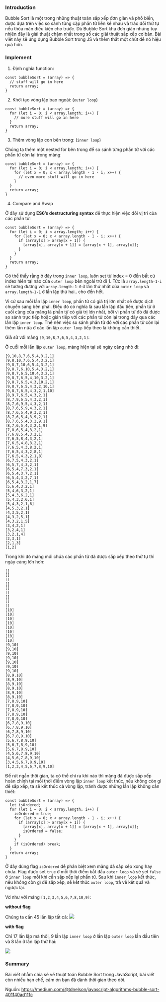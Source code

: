 ### Introduction
Bubble Sort là một trong những thuật toán sắp xếp đơn giản và phổ biến, được dựa trên việc so sánh từng cặp phần tử liền kề nhau và tráo đổi thứ tự nếu thỏa mãn điều kiện cho trước. Dù Bubble Sort khá đơn giản nhưng tuy nhiên đây là giải thuật chậm nhất trong số các giải thuật sắp xếp cơ bản. Bài viết này sẽ ứng dụng Bubble Sort trong JS và thêm thắt một chút để nó hiệu quả hơn.
### Implement
1. Định nghĩa function:
```
const bubbleSort = (array) => {
  // stuff will go in here
  return array;
}
```
2. Khởi tạo vòng lặp bao ngoài: (`outer loop`)
```
const bubbleSort = (array) => {
  for (let i = 0; i < array.length; i++) {
    // more stuff will go in here  
  }
  return array;
}
```
3. Thêm vòng lặp con bên trong: (`inner loop`)

Chúng ta thêm một nested for bên trong để so sánh từng phần tử với các phần tử còn lại trong mảng:
```
const bubbleSort = (array) => {
  for (let i = 0; i < array.length; i++) {
    for (let x = 0; x < array.length - 1 - i; x++) {
      // even more stuff will go in here
    }
  }
  return array;
}
```
4. Compare and Swap

Ở đây sử dụng **ES6’s destructuring syntax** để thực hiện việc đổi vị trí của các phần tử:
```
const bubbleSort = (array) => {
  for (let i = 0; i < array.length; i++) {
    for (let x = 0; x < array.length - 1 - i; x++) {
      if (array[x] > array[x + 1]) {
        [array[x], array[x + 1]] = [array[x + 1], array[x]];
      }
    }
  }
  return array;
}
```
Có thể thấy rằng ở đây trong `inner loop`, luôn set từ index = 0 đến bất cứ index hiên tại nào của `outer loop` bên ngoài trừ đi 1. Tức là `array.length-1-i` sẽ tương đương với `array.length-1-0` ở lần thứ nhất của `outer loop` và `array.length-1-1` ở lần lặp thứ hai.. cho đến hết.

Vì cứ sau mỗi lần lặp `inner loop`, phần tử có giá trị lớn nhất sẽ được dịch chuyển sang bên phải. Điều đó có nghĩa là sau lần lặp đầu tiên,  phần tử ở cuối cùng của mảng là phần tử có giá trị lớn nhất, bởi vì phần tử đó đã được so sánh trực tiếp hoặc gián tiếp với các phần tử còn lại trong dãy qua các lần lặp `inner loop`.  Thế nên việc so sánh phần tử đó với các phần tử còn lại thêm lần nữa ở các lần lặp `outer loop` tiếp theo là không cần thiết.

Giả sử với mảng `[9,10,8,7,6,5,4,3,2,1]`:

Ở cuối mỗi lần lặp `outer loop`, mảng hiện tại sẽ ngày càng nhỏ đi:

```
[9,10,8,7,6,5,4,3,2,1]
[9,8,10,7,6,5,4,3,2,1]
[9,8,7,10,6,5,4,3,2,1]
[9,8,7,6,10,5,4,3,2,1]
[9,8,7,6,5,10,4,3,2,1]
[9,8,7,6,5,4,10,3,2,1]
[9,8,7,6,5,4,3,10,2,1]
[9,8,7,6,5,4,3,2,10,1]
[9,8,7,6,5,4,3,2,1,10]
[8,9,7,6,5,4,3,2,1]
[8,7,9,6,5,4,3,2,1]
[8,7,6,9,5,4,3,2,1]
[8,7,6,5,9,4,3,2,1]
[8,7,6,5,4,9,3,2,1]
[8,7,6,5,4,3,9,2,1]
[8,7,6,5,4,3,2,9,1]
[8,7,6,5,4,3,2,1,9]
[7,8,6,5,4,3,2,1]
[7,6,8,5,4,3,2,1]
[7,6,5,8,4,3,2,1]
[7,6,5,4,8,3,2,1]
[7,6,5,4,3,8,2,1]
[7,6,5,4,3,2,8,1]
[7,6,5,4,3,2,1,8]
[6,7,5,4,3,2,1]
[6,5,7,4,3,2,1]
[6,5,4,7,3,2,1]
[6,5,4,3,7,2,1]
[6,5,4,3,2,7,1]
[6,5,4,3,2,1,7]
[5,6,4,3,2,1]
[5,4,6,3,2,1]
[5,4,3,6,2,1]
[5,4,3,2,6,1]
[5,4,3,2,1,6]
[4,5,3,2,1]
[4,3,5,2,1]
[4,3,2,5,1]
[4,3,2,1,5]
[3,4,2,1]
[3,2,4,1]
[3,2,1,4]
[2,3,1]
[2,1,3]
[1,2]
```
Trong khi đó mảng mới chứa các phần tử đã được sắp xếp theo thứ tự thì ngày càng lớn hơn:
```
[]
[]
[]
[]
[]
[]
[]
[]
[]
[10]
[10]
[10]
[10]
[10]
[10]
[10]
[10]
[9,10]
[9,10]
[9,10]
[9,10]
[9,10]
[9,10]
[9,10]
[8,9,10]
[8,9,10]
[8,9,10]
[8,9,10]
[8,9,10]
[8,9,10]
[7,8,9,10]
[7,8,9,10]
[7,8,9,10]
[7,8,9,10]
[7,8,9,10]
[6,7,8,9,10]
[6,7,8,9,10]
[6,7,8,9,10]
[6,7,8,9,10]
[5,6,7,8,9,10]
[5,6,7,8,9,10]
[5,6,7,8,9,10]
[4,5,6,7,8,9,10]
[4,5,6,7,8,9,10]
[3,4,5,6,7,8,9,10]
[1,2,3,4,5,6,7,8,9,10]
```
Để rút ngắn thời gian, ta có thể chỉ ra khi nào thì mảng đã được sắp xếp hoàn chỉnh tại mỗi thời điểm vòng lặp `inner loop` kết thúc, nếu không còn gì để sắp xếp, ta sẽ kết thúc cả vòng lặp, tránh được những lần lặp không cần thiết:
```
const bubbleSort = (array) => {
  let isOrdered;
  for (let i = 0; i < array.length; i++) {
    isOrdered = true;
    for (let x = 0; x < array.length - 1 - i; x++) {
      if (array[x] > array[x + 1]) {
        [array[x], array[x + 1]] = [array[x + 1], array[x]];
        isOrdered = false;
      }
    }
    if (isOrdered) break;
  }
  return array;
}
```
Ở đây dùng flag `isOrdered` để phân biệt xem mảng đã sắp xếp xong hay chưa. Flag được set `true` ở mỗi thời điểm bắt đầu `outer loop` và sẽ set `false` ở `inner loop` mỗi khi cần sắp xếp lại phần tử. Sau khi `inner loop` kết thúc, nếu không còn gì để sắp xếp, sẽ kết thúc `outer loop`, trả về kết quả và ngược lại.

Vd như với mảng `[1,2,3,4,5,6,7,8,10,9]`:

**without flag**

Chúng ta cần 45 lần lặp tất cả:
![](https://images.viblo.asia/4fb673fa-184c-4b84-8a0b-78a73dcf0eaa.png)

**with flag**

Chỉ 17 lần lặp mà thôi, 9 lần lặp `inner loop` ở lần lặp `outer loop` lần đầu tiên và 8 lần ở lần lặp thứ hai:

![](https://images.viblo.asia/ded86d44-8f43-4d54-8e92-e62b99ed3ffb.png)
### Summary
Bài viết nhằm chia sẻ về thuật toán Bubble Sort trong JavaScript, bài viết còn nhiều hạn chế, cảm ơn bạn đã dành thời gian theo dõi.

Nguồn: https://medium.com/@tdnelson/javascript-algorithms-bubble-sort-401140ad111c